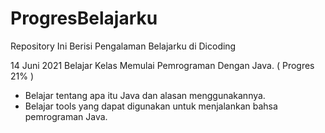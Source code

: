# ProgresBelajarku
Repository Ini Berisi Pengalaman Belajarku di Dicoding

14 Juni 2021
Belajar Kelas Memulai Pemrograman Dengan Java. ( Progres 21% )
 * Belajar tentang apa itu Java dan alasan menggunakannya. 
 * Belajar tools yang dapat digunakan untuk menjalankan bahsa pemrograman Java.
